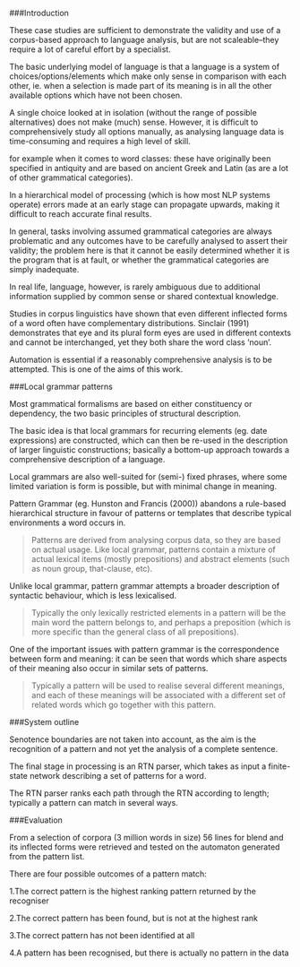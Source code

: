 ###Introduction

These case studies are sufficient to demonstrate the validity and use of a corpus-based approach to language analysis, but are not scaleable–they require a lot of careful effort by a specialist.

The basic underlying model of language is that a language is a system of choices/options/elements which make only sense in comparison with each other, ie. when a selection is made part of its meaning is in all the other available options which have not been chosen.

A single choice looked at in isolation (without the range of possible alternatives) does not make (much) sense. However, it is difficult to comprehensively study all options manually, as analysing language data is time-consuming and requires a high level of skill.

for example when it comes to word classes: these have originally been specified in antiquity and are based on ancient Greek and Latin (as are a lot of other grammatical categories).

In a hierarchical model of processing (which is how most NLP systems operate) errors made at an early stage can propagate upwards, making it difficult to reach accurate final results.

In general, tasks involving assumed grammatical categories are always problematic and any outcomes have to be carefully analysed to assert their validity; the problem here is that it cannot be easily determined whether it is the program that is at fault, or whether the grammatical categories are simply inadequate.

In real life, language, however, is rarely ambiguous due to additional information supplied by common sense or shared contextual knowledge.

Studies in corpus linguistics have shown that even different inflected forms of a word often have complementary distributions. Sinclair (1991) demonstrates that eye and its plural form eyes are used in different contexts and cannot be interchanged, yet they both share the word class ‘noun’.

Automation is essential if a reasonably comprehensive analysis is to be attempted. This is one of the aims of this work.

###Local grammar patterns

Most grammatical formalisms are based on either constituency or dependency, the two basic principles of structural description.

The basic idea is that local grammars for recurring elements (eg. date expressions) are constructed, which can then be re-used in the description of larger linguistic constructions; basically a bottom-up approach towards a comprehensive description of a language.

Local grammars are also well-suited for (semi-) fixed phrases, where some limited variation is form is possible, but with minimal change in meaning.

Pattern Grammar (eg. Hunston and Francis (2000)) abandons a rule-based hierarchical structure in favour of patterns or templates that describe typical environments a word occurs in.

 >Patterns are derived from analysing corpus data, so they are based on actual usage. Like local grammar, patterns contain a mixture of actual lexical items (mostly prepositions) and abstract elements (such as noun group, that-clause, etc).

Unlike local grammar, pattern grammar attempts a broader description of syntactic behaviour, which is less lexicalised.

 >Typically the only lexically restricted elements in a pattern will be the main word the pattern belongs to, and perhaps a preposition (which is more specific than the general class of all prepositions).

One of the important issues with pattern grammar is the correspondence between form and meaning: it can be seen that words which share aspects of their meaning also occur in similar sets of patterns.

 >Typically a pattern will be used to realise several different meanings, and each of these meanings will be associated with a different set of related words which go together with this pattern.

###System outline

Senotence boundaries are not taken into account, as the aim is the recognition of a pattern and not yet the analysis of a complete sentence.

The final stage in processing is an RTN parser, which takes as input a finite-state network describing a set of patterns for a word.

The RTN parser ranks each path through the RTN according to length; typically a pattern can match in several ways.

###Evaluation

From a selection of corpora (3 million words in size) 56 lines for blend and its inflected forms were retrieved and tested on the automaton generated from the pattern list.

There are four possible outcomes of a pattern match:

1.The correct pattern is the highest ranking pattern returned by the recogniser

2.The correct pattern has been found, but is not at the highest rank

3.The correct pattern has not been identified at all

4.A pattern has been recognised, but there is actually no pattern in the data

